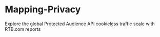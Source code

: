 # Mapping-Privacy
Explore the global Protected Audience API cookieless traffic scale with RTB.com reports
